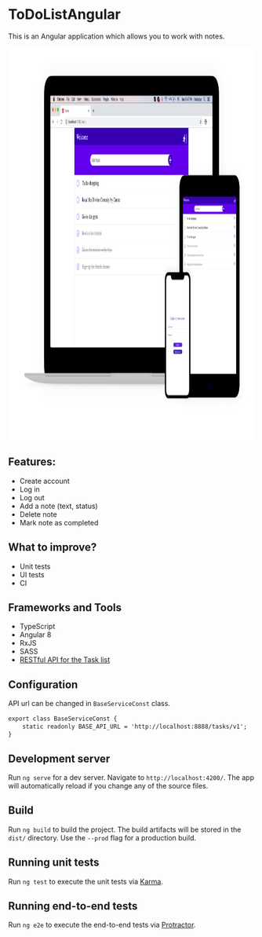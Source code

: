 # ToDoListAngular
This is an Angular application which allows you to work with notes.

<p align="center">
  <img src="./art/app-demo.png" height="800px"/>
</p>

## Features:
* Create account
* Log in
* Log out 
* Add a note (text, status)
* Delete note
* Mark note as completed

## What to improve?
* Unit tests
* UI tests
* CI

## Frameworks and Tools
* TypeScript
* Angular 8
* RxJS
* SASS
* [RESTful API for the Task list](https://github.com/AlexZhukovich/tasks-rest-api)

## Configuration
API url can be changed in `BaseServiceConst` class. 
```
export class BaseServiceConst {
    static readonly BASE_API_URL = 'http://localhost:8888/tasks/v1';
}
```

## Development server

Run `ng serve` for a dev server. Navigate to `http://localhost:4200/`. The app will automatically reload if you change any of the source files.

## Build

Run `ng build` to build the project. The build artifacts will be stored in the `dist/` directory. Use the `--prod` flag for a production build.

## Running unit tests

Run `ng test` to execute the unit tests via [Karma](https://karma-runner.github.io).

## Running end-to-end tests

Run `ng e2e` to execute the end-to-end tests via [Protractor](http://www.protractortest.org/).
